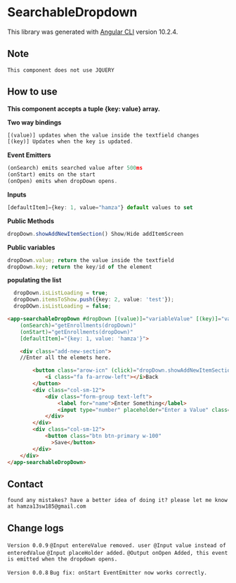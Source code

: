 # SearchableDropdown

This library was generated with [Angular CLI](https://github.com/angular/angular-cli) version 10.2.4.

<!-- ## Code scaffolding

Run `ng generate component component-name --project searchable-dropdown` to generate a new component. You can also use `ng generate directive|pipe|service|class|guard|interface|enum|module --project searchable-dropdown`.
> Note: Don't forget to add `--project searchable-dropdown` or else it will be added to the default project in your `angular.json` file.  -->

<!-- ## Build

Run `ng build searchable-dropdown` to build the project. The build artifacts will be stored in the `dist/` directory. -->

<!-- ## Publishing

After building your library with `ng build searchable-dropdown`, go to the dist folder `cd dist/searchable-dropdown` and run `npm publish`. -->

<!-- ## Running unit tests

Run `ng test searchable-dropdown` to execute the unit tests via [Karma](https://karma-runner.github.io). -->

<!-- ## Further help

To get more help on the Angular CLI use `ng help` or go check out the [Angular CLI Overview and Command Reference](https://angular.io/cli) page. -->

## Note
`This component does not use JQUERY`

## How to use

**This component accepts a tuple {key: value} array.**

**Two way bindings**
```typescript
[(value)] updates when the value inside the textfield changes
[(key)] Updates when the key is updated.
``` 

**Event Emitters**
```typescript
(onSearch) emits searched value after 500ms
(onStart) emits on the start 
(onOpen) emits when dropDown opens.
``` 

**Inputs**
```typescript
[defaultItem]={key: 1, value="hamza"} default values to set
``` 

**Public Methods**
```typescript
dropDown.showAddNewItemSection() Show/Hide addItemScreen
```

**Public variables**
```typescript
dropDown.value; return the value inside the textfield
dropDown.key; return the key/id of the element
```

**populating the list**
```typescript
  dropDown.isListLoading = true;
  dropDown.itemsToShow.push({key: 2, value: 'test'});
  dropDOwn.isListLoading = false;
``` 
```html
<app-searchableDropDown #dropDown [(value)]="variableValue" [(key)]="variableKey"
    (onSearch)="getEnrollments(dropDown)" 
    (onStart)="getEnrollments(dropDown)"
    [defaultItem]="{key: 1, value: 'hamza'}">

    <div class="add-new-section">
    //Enter all the elemets here.

        <button class="arow-icn" (click)="dropDown.showAddNewItemSection()">
            <i class="fa fa-arrow-left"></i>Back
        </button>
        <div class="col-sm-12">
            <div class="form-group text-left">
                <label for="name">Enter Something</label>
                <input type="number" placeholder="Enter a Value" class="form-control">
            </div>
        </div>
        <div class="col-sm-12">
            <button class="btn btn-primary w-100"
              >Save</button>
        </div>
    </div>
</app-searchableDropDown>
```

                
## Contact
`found any mistakes? have a better idea of doing it? please let me know at hamza13sw185@gmail.com`

## Change logs
`Version 0.0.9`
`@Input entereValue removed. user @Input value instead of enteredValue`
`@Input placeHolder added.`
`@Output onOpen Added, this event is emitted when the dropdown opens.`


`Version 0.0.8`
`Bug fix: onStart EventEmitter now works correctly.`
